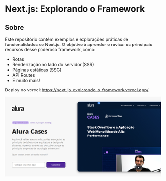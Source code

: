 # Next.js: Explorando o Framework

## Sobre

Este repositório contém exemplos e explorações práticas de funcionalidades do Next.js. O objetivo é aprender e revisar os principais recursos desse poderoso framework, como:

- Rotas
- Renderização no lado do servidor (SSR)
- Páginas estáticas (SSG)
- API Routes
- E muito mais!

Deploy no vercel: https://next-js-explorando-o-framework.vercel.app/

<img src="aluracases.png"></img>
